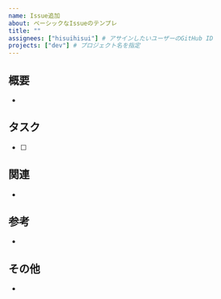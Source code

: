 ```yaml
---
name: Issue追加
about: ベーシックなIssueのテンプレ
title: ""
assignees: ["hisuihisui"] # アサインしたいユーザーのGitHub ID
projects: ["dev"] # プロジェクト名を指定
---
```


## 概要
<!-- このIssueの目的や背景を記載してください -->
- 

## タスク
- [ ] 

## 関連
- 

## 参考
- 

## その他
<!-- その他の情報やスクリーンショットを記載してください -->
- 
